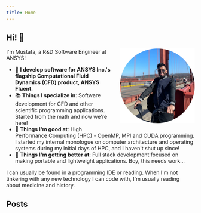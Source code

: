 ```yaml
---
title: Home
---
```



## Hi! 👋





[<img src="about/about2.png" style="max-width:30%;min-width:200px;float:right; margin-left:24px; margin-bottom:12px;" alt="Mustafa profile" />](#)

I'm Mustafa, a R&D Software Engineer at ANSYS!

- 🚀 **I develop software for ANSYS Inc.'s flagship Computational Fluid Dynamics (CFD) product, ANSYS Fluent**. 
- 📚 **Things I specialize in**: Software development for CFD and other scientific programming applications. Started from the math and now we're here!
- 🔭 **Things I'm good at**: High Performance Computing (HPC) - OpenMP, MPI and CUDA programming. I started my internal monologue on computer architecture and operating systems during my initial days of HPC, and I haven't shut up since!
- 🌱 **Things I'm getting better at**: Full stack development focused on making portable and lightweight applications. Boy, this needs work...

I can usually be found in a programming IDE or reading. When I'm not tinkering with any new technology I can code with, I'm usually reading about medicine and history.





## Posts



